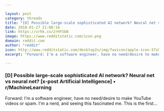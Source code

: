 ```yaml
---

layout: post
category: threads
title: "[D] Possible large-scale sophisticated AI network? Neural net vs neural net? [x-post Artificial Intelligence]"
date: 2018-01-27 21:08:14
link: https://vrhk.co/2rHYSbB
image: https://www.redditstatic.com/icon.png
domain: reddit.com
author: "reddit"
icon: http://www.redditstatic.com/desktop2x/img/favicon/apple-icon-57x57.png
excerpt: "Forward: I'm a software engineer, have no need/desire to make YouTube videos or spam. I'm a nerd, and seeing this fascinated me. This is the first..."

---
```


### [D] Possible large-scale sophisticated AI network? Neural net vs neural net? [x-post Artificial Intelligence] • r/MachineLearning

Forward: I'm a software engineer, have no need/desire to make YouTube videos or spam. I'm a nerd, and seeing this fascinated me. This is the first...